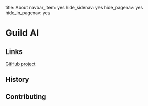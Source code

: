 title: About
navbar_item: yes
hide_sidenav: yes
hide_pagenav: yes
hide_in_pagenav: yes

# Guild AI

## Links

[GitHub project]($guild-github)

## History

## Contributing
